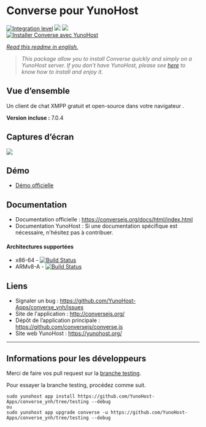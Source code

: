 # Converse pour YunoHost

[![Integration level](https://dash.yunohost.org/integration/converse.svg)](https://dash.yunohost.org/appci/app/converse) ![](https://ci-apps.yunohost.org/ci/badges/converse.status.svg) ![](https://ci-apps.yunohost.org/ci/badges/converse.maintain.svg)  
[![Installer Converse avec YunoHost](https://install-app.yunohost.org/install-with-yunohost.svg)](https://install-app.yunohost.org/?app=converse)

*[Read this readme in english.](./README.md)* 

> *This package allow you to install Converse quickly and simply on a YunoHost server.
If you don’t have YunoHost, please see [here](https://yunohost.org/#/install) to know how to install and enjoy it.*

## Vue d’ensemble
Un client de chat XMPP gratuit et open-source dans votre navigateur .

**Version incluse :** 7.0.4

## Captures d’écran

![](https://camo.githubusercontent.com/17eaef5bde9136cccc9052bebf4c63f72e93fd02dadf277c05558e0e781308f4/68747470733a2f2f6f706b6f64652e636f6d2f696d672f436f6e76657273652d656d6265646465642e706e67)

## Démo

* [Démo officielle](https://inverse.chat/)

## Documentation

 * Documentation officielle : https://conversejs.org/docs/html/index.html
 * Documentation YunoHost : Si une documentation spécifique est nécessaire, n'hésitez pas à contribuer.

#### Architectures supportées

* x86-64 - [![Build Status](https://ci-apps.yunohost.org/ci/logs/converse%20%28Apps%29.svg)](https://ci-apps.yunohost.org/ci/apps/converse/)
* ARMv8-A - [![Build Status](https://ci-apps-arm.yunohost.org/ci/logs/converse%20%28Apps%29.svg)](https://ci-apps-arm.yunohost.org/ci/apps/converse/)

## Liens

 * Signaler un bug : https://github.com/YunoHost-Apps/converse_ynh/issues
 * Site de l'application : http://conversejs.org/
 * Dépôt de l’application principale : https://github.com/conversejs/converse.js
 * Site web YunoHost : https://yunohost.org/

---

## Informations pour les développeurs

Merci de faire vos pull request sur la [branche testing](https://github.com/YunoHost-Apps/converse_ynh/tree/testing).

Pour essayer la branche testing, procédez comme suit.
```
sudo yunohost app install https://github.com/YunoHost-Apps/converse_ynh/tree/testing --debug
ou
sudo yunohost app upgrade converse -u https://github.com/YunoHost-Apps/converse_ynh/tree/testing --debug
```
